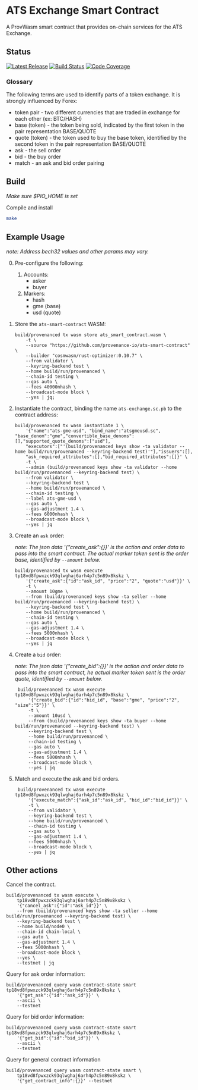 # ATS Exchange Smart Contract
A ProvWasm smart contract that provides on-chain services for the ATS Exchange.

## Status
[![Latest Release][release-badge]][release-latest]
[![Build Status][build-badge]][build-status]
[![Code Coverage][codecov-badge]][codecov-report]

[release-badge]: https://img.shields.io/github/v/tag/provenance-io/ats-smart-contract.svg?sort=semver
[release-latest]: https://github.com/provenance-io/ats-smart-contract/releases/latest
[build-badge]: https://github.com/provenance-io/ats-smart-contract/actions/workflows/rust.yaml/badge.svg?branch=main
[build-status]: https://github.com/provenance-io/ats-smart-contract/actions/workflows/rust.yaml
[codecov-badge]: https://codecov.io/gh/provenance-io/ats-smart-contract/branch/main/graph/badge.svg
[codecov-report]: https://codecov.io/gh/provenance-io/ats-smart-contract

### Glossary

The following terms are used to identify parts of a token exchange. It is strongly influenced by Forex:
- token pair - two different currencies that are traded in exchange for each other (ex: BTC/HASH)
- base (token) - the token being sold, indicated by the first token in the pair representation BASE/QUOTE
- quote (token) - the token used to buy the base token, identified by the second token in the pair representation BASE/QUOTE
- ask - the sell order
- bid - the buy order
- match - an ask and bid order pairing

## Build

_Make sure $PIO_HOME is set_

Compile and install

```bash
make
```

## Example Usage
_note: Address bech32 values and other params may vary._

0. Pre-configure the following:
    1. Accounts:
        - asker
        - buyer
    1. Markers:
        - hash
        - gme (base)
        - usd (quote)


0. Store the `ats-smart-contract` WASM:
    ```shell
    build/provenanced tx wasm store ats_smart_contract.wasm \
        -t \
        --source "https://github.com/provenance-io/ats-smart-contract" \
        --builder "cosmwasm/rust-optimizer:0.10.7" \
        --from validator \
        --keyring-backend test \
        --home build/run/provenanced \
        --chain-id testing \
        --gas auto \
        --fees 40000nhash \
        --broadcast-mode block \
        --yes | jq;
    ```
   
0. Instantiate the contract, binding the name `ats-exchange.sc.pb` to the contract address:
    ```shell
    build/provenanced tx wasm instantiate 1 \
        '{"name":"ats-gme-usd", "bind_name":"atsgmeusd.sc", "base_denom":"gme","convertible_base_denoms":[],"supported_quote_denoms":["usd"],
        "executors":["'(build/provenanced keys show -ta validator --home build/run/provenanced --keyring-backend test)'"],"issuers":[],
        "ask_required_attributes":[],"bid_required_attributes":[]}' \
        -t \
        --admin (build/provenanced keys show -ta validator --home build/run/provenanced --keyring-backend test) \
        --from validator \
        --keyring-backend test \
        --home build/run/provenanced \
        --chain-id testing \
        --label ats-gme-usd \
        --gas auto \
        --gas-adjustment 1.4 \
        --fees 6000nhash \
        --broadcast-mode block \
        --yes | jq
    ```

0. Create an `ask` order:
   
    _note: The json data '{"create_ask":{}}' is the action and order data to pass into the smart contract. The actual
   marker token sent is the order base, identified by `--amount` below._
    
    ```shell
    build/provenanced tx wasm execute tp18vd8fpwxzck93qlwghaj6arh4p7c5n89x8kskz \
        '{"create_ask":{"id":"ask_id", "price":"2", "quote":"usd"}}' \
        -t \
        --amount 10gme \
        --from (build/provenanced keys show -ta seller --home build/run/provenanced --keyring-backend test) \
        --keyring-backend test \
        --home build/run/provenanced \
        --chain-id testing \
        --gas auto \
        --gas-adjustment 1.4 \
        --fees 5000nhash \
        --broadcast-mode block \
        --yes | jq
    ```
   
0. Create a `bid` order:

    _note: The json data '{"create_bid":{}}' is the action and order data to pass into the smart contract, he actual
   marker token sent is the order quote, identified by `--amount` below._
   
   ```shell
    build/provenanced tx wasm execute tp18vd8fpwxzck93qlwghaj6arh4p7c5n89x8kskz \
        '{"create_bid":{"id":"bid_id", "base":"gme", "price":"2", "size":"5"}}' \
        -t \
        --amount 10usd \
        --from (build/provenanced keys show -ta buyer --home build/run/provenanced --keyring-backend test) \
        --keyring-backend test \
        --home build/run/provenanced \
        --chain-id testing \
        --gas auto \
        --gas-adjustment 1.4 \
        --fees 5000nhash \
        --broadcast-mode block \
        --yes | jq
    ```

0. Match and execute the ask and bid orders.
   
   ```shell
    build/provenanced tx wasm execute tp18vd8fpwxzck93qlwghaj6arh4p7c5n89x8kskz \
        '{"execute_match":{"ask_id":"ask_id", "bid_id":"bid_id"}}' \
        -t \
        --from validator \
        --keyring-backend test \
        --home build/run/provenanced \
        --chain-id testing \
        --gas auto \
        --gas-adjustment 1.4 \
        --fees 5000nhash \
        --broadcast-mode block \
        --yes | jq
    ```

## Other actions

Cancel the contract.

```shell
build/provenanced tx wasm execute \
    tp18vd8fpwxzck93qlwghaj6arh4p7c5n89x8kskz \
    '{"cancel_ask":{"id":"ask_id"}}' \
    --from (build/provenanced keys show -ta seller --home build/run/provenanced --keyring-backend test) \
    --keyring-backend test \
    --home build/node0 \
    --chain-id chain-local \
    --gas auto \
    --gas-adjustment 1.4 \
    --fees 5000nhash \
    --broadcast-mode block \
    --yes \
    --testnet | jq
```

Query for ask order information:

```shell
build/provenanced query wasm contract-state smart tp18vd8fpwxzck93qlwghaj6arh4p7c5n89x8kskz \
    '{"get_ask":{"id":"ask_id"}}' \
    --ascii \
    --testnet
```

Query for bid order information:

```shell
build/provenanced query wasm contract-state smart tp18vd8fpwxzck93qlwghaj6arh4p7c5n89x8kskz \
    '{"get_bid":{"id":"bid_id"}}' \
    --ascii \
    --testnet
```

Query for general contract information

```shell
build/provenanced query wasm contract-state smart \
    tp18vd8fpwxzck93qlwghaj6arh4p7c5n89x8kskz \
    '{"get_contract_info":{}}' --testnet
```
